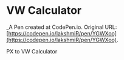 # VW Calculator
 _A Pen created at CodePen.io. Original URL: [https://codepen.io/lakshmiR/pen/YGWXoo](https://codepen.io/lakshmiR/pen/YGWXoo).

 PX to VW Calculator